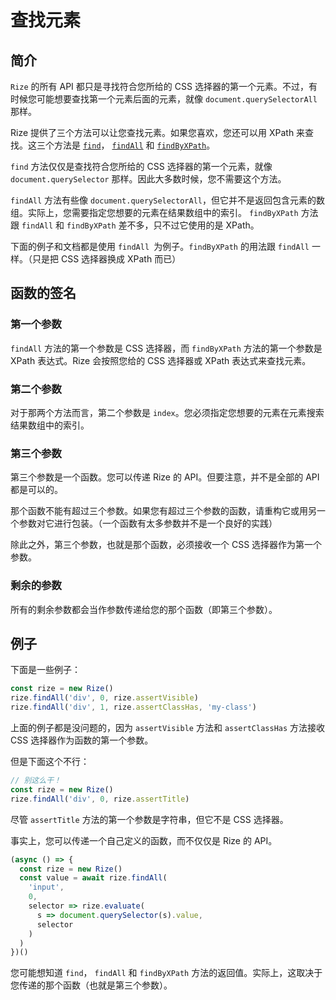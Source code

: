 # 查找元素

## 简介

`Rize` 的所有 API 都只是寻找符合您所给的 CSS 选择器的第一个元素。不过，有时候您可能想要查找第一个元素后面的元素，就像 `document.querySelectorAll` 那样。

Rize 提供了三个方法可以让您查找元素。如果您喜欢，您还可以用 XPath 来查找。这三个方法是 [`find`](https://rize.js.org/api/classes/_index_.rize.html#find)， [`findAll`](https://rize.js.org/api/classes/_index_.rize.html#findall) 和 [`findByXPath`](https://rize.js.org/api/classes/_index_.rize.html#findbyxpath)。

`find` 方法仅仅是查找符合您所给的 CSS 选择器的第一个元素，就像 `document.querySelector` 那样。因此大多数时候，您不需要这个方法。

`findAll` 方法有些像 `document.querySelectorAll`，但它并不是返回包含元素的数组。实际上，您需要指定您想要的元素在结果数组中的索引。 `findByXPath` 方法跟 `findAll` 和 `findByXPath` 差不多，只不过它使用的是 XPath。

下面的例子和文档都是使用 `findAll `为例子。`findByXPath` 的用法跟 `findAll` 一样。（只是把 CSS 选择器换成 XPath 而已）

## 函数的签名

### 第一个参数

`findAll` 方法的第一个参数是 CSS 选择器，而 `findByXPath` 方法的第一个参数是 XPath 表达式。Rize 会按照您给的 CSS 选择器或 XPath 表达式来查找元素。

### 第二个参数

对于那两个方法而言，第二个参数是 `index`。您必须指定您想要的元素在元素搜索结果数组中的索引。

### 第三个参数

第三个参数是一个函数。您可以传递 Rize 的 API。但要注意，并不是全部的 API 都是可以的。

那个函数不能有超过三个参数。如果您有超过三个参数的函数，请重构它或用另一个参数对它进行包装。（一个函数有太多参数并不是一个良好的实践）

除此之外，第三个参数，也就是那个函数，必须接收一个 CSS 选择器作为第一个参数。

### 剩余的参数

所有的剩余参数都会当作参数传递给您的那个函数（即第三个参数）。

## 例子

下面是一些例子：

```javascript
const rize = new Rize()
rize.findAll('div', 0, rize.assertVisible)
rize.findAll('div', 1, rize.assertClassHas, 'my-class')
```

上面的例子都是没问题的，因为 `assertVisible` 方法和 `assertClassHas` 方法接收 CSS 选择器作为函数的第一个参数。

但是下面这个不行：

```javascript
// 别这么干！
const rize = new Rize()
rize.findAll('div', 0, rize.assertTitle)
```

尽管 `assertTitle` 方法的第一个参数是字符串，但它不是 CSS 选择器。

事实上，您可以传递一个自己定义的函数，而不仅仅是 Rize 的 API。

```javascript
(async () => {
  const rize = new Rize()
  const value = await rize.findAll(
    'input',
    0,
    selector => rize.evaluate(
      s => document.querySelector(s).value,
      selector
    )
  )
})()
```

您可能想知道 `find`， `findAll` 和 `findByXPath` 方法的返回值。实际上，这取决于您传递的那个函数（也就是第三个参数）。